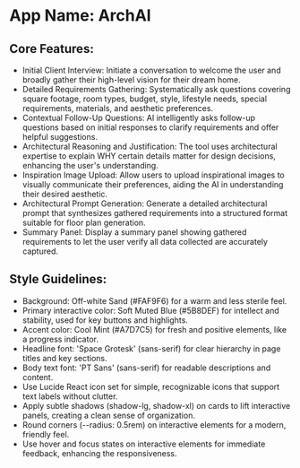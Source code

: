 # **App Name**: ArchAI

## Core Features:

- Initial Client Interview: Initiate a conversation to welcome the user and broadly gather their high-level vision for their dream home.
- Detailed Requirements Gathering: Systematically ask questions covering square footage, room types, budget, style, lifestyle needs, special requirements, materials, and aesthetic preferences.
- Contextual Follow-Up Questions: AI intelligently asks follow-up questions based on initial responses to clarify requirements and offer helpful suggestions.
- Architectural Reasoning and Justification: The tool uses architectural expertise to explain WHY certain details matter for design decisions, enhancing the user's understanding.
- Inspiration Image Upload: Allow users to upload inspirational images to visually communicate their preferences, aiding the AI in understanding their desired aesthetic.
- Architectural Prompt Generation: Generate a detailed architectural prompt that synthesizes gathered requirements into a structured format suitable for floor plan generation.
- Summary Panel: Display a summary panel showing gathered requirements to let the user verify all data collected are accurately captured.

## Style Guidelines:

- Background: Off-white Sand (#FAF9F6) for a warm and less sterile feel.
- Primary interactive color: Soft Muted Blue (#5B8DEF) for intellect and stability, used for key buttons and highlights.
- Accent color: Cool Mint (#A7D7C5) for fresh and positive elements, like a progress indicator.
- Headline font: 'Space Grotesk' (sans-serif) for clear hierarchy in page titles and key sections.
- Body text font: 'PT Sans' (sans-serif) for readable descriptions and content.
- Use Lucide React icon set for simple, recognizable icons that support text labels without clutter.
- Apply subtle shadows (shadow-lg, shadow-xl) on cards to lift interactive panels, creating a clean sense of organization.
- Round corners (--radius: 0.5rem) on interactive elements for a modern, friendly feel.
- Use hover and focus states on interactive elements for immediate feedback, enhancing the responsiveness.